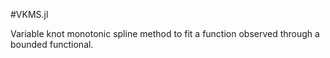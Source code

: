 #VKMS.jl

Variable knot monotonic spline method to fit a function observed through a bounded functional. 
